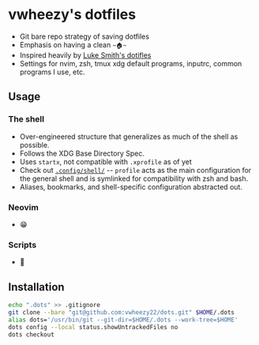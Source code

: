 # vwheezy's dotfiles

- Git bare repo strategy of saving dotfiles
- Emphasis on having a clean `~🏠~`
- Inspired heavily by [Luke Smith's dotifles](https://github.com/LukeSmithxyz/voidrice/tree/master)
- Settings for nvim, zsh, tmux xdg default programs, inputrc, common programs I use, etc.
  

## Usage

### The shell
- Over-engineered structure that generalizes as much of the shell as possible.
- Follows the XDG Base Directory Spec.
- Uses `startx`, not compatible with `.xprofile` as of yet
- Check out [`.config/shell/`](https://github.com/vwheezy22/dots/tree/master/.config/shell) -- `profile` acts as the main configuration for the general shell and is symlinked
  for compatibility with zsh and bash.
- Aliases, bookmarks, and shell-specific configuration abstracted out.

### Neovim
- 😁

### Scripts
- 🙂

## Installation
```sh
echo ".dots" >> .gitignore 
git clone --bare "git@github.com:vwheezy22/dots.git" $HOME/.dots 
alias dots='/usr/bin/git --git-dir=$HOME/.dots --work-tree=$HOME'
dots config --local status.showUntrackedFiles no
dots checkout
```

